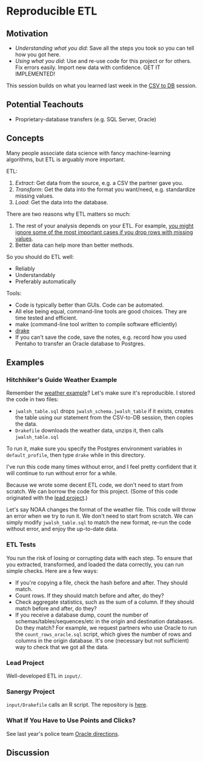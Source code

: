 # Reproducible ETL

## Motivation
* *Understanding what you did*: Save all the steps you took so you can tell how you got here. 
* *Using what you did*: Use and re-use code for this project or for others. Fix errors easily. Import new data with confidence. GET IT IMPLEMENTED!

This session builds on what you learned last week in the [CSV to DB](https://github.com/dssg/hitchhikers-guide/tree/master/tech-tutorials/csvtodb) session.


## Potential Teachouts
* Proprietary-database transfers (e.g. SQL Server, Oracle) 
 

## Concepts
Many people associate data science with fancy machine-learning algorithms, but ETL is arguably more important.

ETL: 

1. *Extract*: Get data from the source, e.g. a CSV the partner gave you.
2. *Transform*: Get the data into the format you want/need, e.g. standardize missing values.
3. *Load*: Get the data into the database.

There are two reasons why ETL matters so much:

1. The rest of your analysis depends on your ETL. For example, [you might ignore some of the most important cases if you drop rows with missing values](http://www.stabilityjournal.org/articles/10.5334/sta.cr/). 
2. Better data can help more than better methods.

So you should do ETL well:
* Reliably
* Understandably
* Preferably automatically

Tools:
* Code is typically better than GUIs. Code can be automated.
* All else being equal, command-line tools are good choices. They are time tested and efficient.
* make (command-line tool written to compile software efficiently)
* [drake](https://github.com/Factual/drake)
* If you can't save the code, save the notes, e.g. record how you used Pentaho to transfer an Oracle database to Postgres.


## Examples

### Hitchhiker's Guide Weather Example
Remember the [weather example](https://github.com/dssg/curriculum/csv-to-db/)? Let's make sure it's reproducible. I stored the code in two files:
* `jwalsh_table.sql` drops `jwalsh_schema.jwalsh_table` if it exists, creates the table using our statement from the CSV-to-DB session, then copies the data.
* `Drakefile` downloads the weather data, unzips it, then calls `jwalsh_table.sql`

To run it, make sure you specify the Postgres environment variables in `default_profile`, then type `drake` while in this directory.

I've run this code many times without error, and I feel pretty confident that it will continue to run without error for a while.

Because we wrote some decent ETL code, we don't need to start from scratch. We can borrow the code for this project. (Some of this code originated with the [lead project](https://github.com/dssg/lead-public).)

Let's say NOAA changes the format of the weather file. This code will throw an error when we try to run it. We don't need to start from scratch. We can simply modify `jwalsh_table.sql` to match the new format, re-run the code without error, and enjoy the up-to-date data. 

### ETL Tests
You run the risk of losing or corrupting data with each step. To ensure that you extracted, transformed, and loaded the data correctly, you can run simple checks. Here are a few ways:
* If you're copying a file, check the hash before and after. They should match.
* Count rows. If they should match before and after, do they?
* Check aggregate statistics, such as the sum of a column. If they should match before and after, do they?
* If you receive a database dump, count the number of schemas/tables/sequences/etc in the origin and destination databases. Do they match? For example, we request partners who use Oracle to run the `count_rows_oracle.sql` script, which gives the number of rows and columns in the origin database. It's one (necessary but not sufficient) way to check that we got all the data. 

### Lead Project
Well-developed ETL in `input/`. 

### Sanergy Project
`input/Drakefile` calls an R script. The repository is [here](https://github.com/dssg/sanergy).

### What If You Have to Use Points and Clicks?
See last year's police team [Oracle directions](https://github.com/dssg/police/tree/master/input/cmpd/oracle_export_code).

## Discussion



